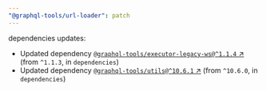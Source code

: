 ```yaml
---
"@graphql-tools/url-loader": patch
---
```

dependencies updates:
  - Updated dependency [`@graphql-tools/executor-legacy-ws@^1.1.4` ↗︎](https://www.npmjs.com/package/@graphql-tools/executor-legacy-ws/v/1.1.4) (from `^1.1.3`, in `dependencies`)
  - Updated dependency [`@graphql-tools/utils@^10.6.1` ↗︎](https://www.npmjs.com/package/@graphql-tools/utils/v/10.6.1) (from `^10.6.0`, in `dependencies`)
